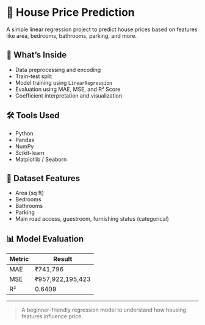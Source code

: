 # 🏡 House Price Prediction

A simple linear regression project to predict house prices based on features like area, bedrooms, bathrooms, parking, and more.

## 📌 What’s Inside
- Data preprocessing and encoding
- Train-test split
- Model training using `LinearRegression`
- Evaluation using MAE, MSE, and R² Score
- Coefficient interpretation and visualization

## 🛠️ Tools Used
- Python
- Pandas
- NumPy
- Scikit-learn
- Matplotlib / Seaborn

## 📁 Dataset Features
- Area (sq ft)
- Bedrooms
- Bathrooms
- Parking
- Main road access, guestroom, furnishing status (categorical)

## 📊 Model Evaluation

| Metric | Result |
|--------|--------|
| MAE    | ₹741,796 |
| MSE    | ₹957,922,195,423 |
| R²     | 0.6409 |

---

> A beginner-friendly regression model to understand how housing features influence price.
